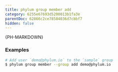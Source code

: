 ```yaml
---
title: phylum group member add
category: 6255e67693d5200013b1fa3e
parentDoc: 62866c2ce78584036d7cbbf7
hidden: false
---
```


{PH-MARKDOWN}

### Examples

```sh
# Add user `demo@phylum.io` to the `sample` group
$ phylum group member --group add demo@phylum.io
```
